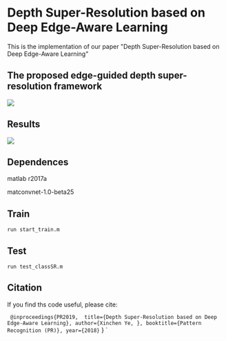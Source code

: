 # Depth Super-Resolution based on Deep Edge-Aware Learning

This is the implementation of our paper "Depth Super-Resolution based on Deep Edge-Aware Learning"
## The proposed edge-guided depth super-resolution framework
![](https://github.com/Sunbaoli/DSR/blob/master/code/fig2.png)

## Results
![](https://github.com/Sunbaoli/DSR/blob/master/code/fig1.png)

## Dependences

matlab r2017a

matconvnet-1.0-beta25

## Train
` run start_train.m `

## Test
` run test_classSR.m `

## Citation 
If you find ths code useful, please cite:

` @inproceedings{PR2019, 
  title={Depth Super-Resolution based on Deep Edge-Aware Learning},
  author={Xinchen Ye, },
  booktitle={Pattern Recognition (PR)},
  year={2018}`
 } `

